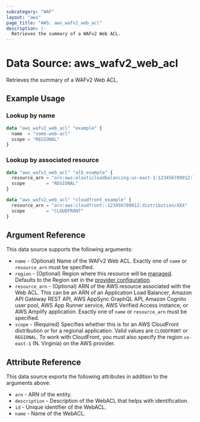 ```yaml
---
subcategory: "WAF"
layout: "aws"
page_title: "AWS: aws_wafv2_web_acl"
description: |-
  Retrieves the summary of a WAFv2 Web ACL.
---
```


# Data Source: aws_wafv2_web_acl

Retrieves the summary of a WAFv2 Web ACL.

## Example Usage

### Lookup by name

```terraform
data "aws_wafv2_web_acl" "example" {
  name  = "some-web-acl"
  scope = "REGIONAL"
}
```

### Lookup by associated resource

```terraform
data "aws_wafv2_web_acl" "alb_example" {
  resource_arn = "arn:aws:elasticloadbalancing:us-east-1:123456789012:loadbalancer/app/my-alb/xxxxx"
  scope        = "REGIONAL"
}

data "aws_wafv2_web_acl" "cloudfront_example" {
  resource_arn = "arn:aws:cloudfront::123456789012:distribution/XXX"
  scope        = "CLOUDFRONT"
}
```

## Argument Reference

This data source supports the following arguments:

* `name` - (Optional) Name of the WAFv2 Web ACL. Exactly one of `name` or `resource_arn` must be specified.
* `region` - (Optional) Region where this resource will be [managed](https://docs.aws.amazon.com/general/latest/gr/rande.html#regional-endpoints). Defaults to the Region set in the [provider configuration](https://registry.terraform.io/providers/hashicorp/aws/latest/docs#aws-configuration-reference).
* `resource_arn` - (Optional) ARN of the AWS resource associated with the Web ACL. This can be an ARN of an Application Load Balancer, Amazon API Gateway REST API, AWS AppSync GraphQL API, Amazon Cognito user pool, AWS App Runner service, AWS Verified Access instance, or AWS Amplify application. Exactly one of `name` or `resource_arn` must be specified.
* `scope` - (Required) Specifies whether this is for an AWS CloudFront distribution or for a regional application. Valid values are `CLOUDFRONT` or `REGIONAL`. To work with CloudFront, you must also specify the region `us-east-1` (N. Virginia) on the AWS provider.

## Attribute Reference

This data source exports the following attributes in addition to the arguments above:

* `arn` - ARN of the entity.
* `description` - Description of the WebACL that helps with identification.
* `id` - Unique identifier of the WebACL.
* `name` - Name of the WebACL.
